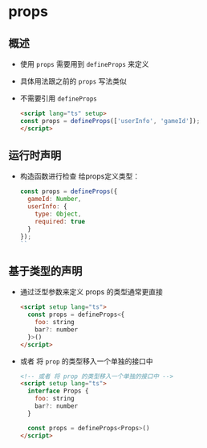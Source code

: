 # props

## 概述

+ 使用 `props` 需要用到 `defineProps` 来定义
+ 具体用法跟之前的 `props` 写法类似
+ 不需要引用 `defineProps`

  ```html
  <script lang="ts" setup>
  const props = defineProps(['userInfo', 'gameId']);
  </script>
  ```

## 运行时声明

+ 构造函数进行检查 给props定义类型：

  ```js
  const props = defineProps({
    gameId: Number,
    userInfo: {
      type: Object,
      required: true
    }
  });
  ``

## 基于类型的声明

+ 通过泛型参数来定义 props 的类型通常更直接

  ```html
  <script setup lang="ts">
    const props = defineProps<{
      foo: string
      bar?: number
    }>()
  </script>
  ```

+ 或者 将 `prop` 的类型移入一个单独的接口中

  ```html
  <!-- 或者 将 prop 的类型移入一个单独的接口中 -->
  <script setup lang="ts">
    interface Props {
      foo: string
      bar?: number
    }

    const props = defineProps<Props>()
  </script>
  ```

